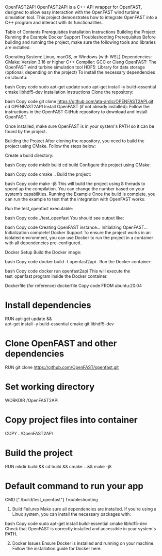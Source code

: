 OpenFAST2API
OpenFAST2API is a C++ API wrapper for OpenFAST, designed to allow easy interaction with the OpenFAST wind turbine simulation tool. This project demonstrates how to integrate OpenFAST into a C++ program and interact with its functionalities.

Table of Contents
Prerequisites
Installation Instructions
Building the Project
Running the Example
Docker Support
Troubleshooting
Prerequisites
Before building and running the project, make sure the following tools and libraries are installed:

Operating System: Linux, macOS, or Windows (with WSL)
Dependencies:
CMake: Version 3.16 or higher
C++ Compiler: GCC or Clang
OpenFAST: The OpenFAST wind turbine simulation tool
HDF5: Library for data storage (optional, depending on the project)
To install the necessary dependencies on Ubuntu:

bash
Copy code
sudo apt-get update
sudo apt-get install -y build-essential cmake libhdf5-dev
Installation Instructions
Clone the repository:

bash
Copy code
git clone https://github.com/ata-ardic/OPENFAST2API.git
cd OPENFAST2API
Install OpenFAST (if not already installed): Follow the instructions in the OpenFAST GitHub repository to download and install OpenFAST.

Once installed, make sure OpenFAST is in your system's PATH so it can be found by the project.

Building the Project
After cloning the repository, you need to build the project using CMake. Follow the steps below:

Create a build directory:

bash
Copy code
mkdir build
cd build
Configure the project using CMake:

bash
Copy code
cmake ..
Build the project:

bash
Copy code
make -j8
This will build the project using 8 threads to speed up the compilation. You can change the number based on your system’s capabilities.
Running the Example
Once the build is complete, you can run the example to test that the integration with OpenFAST works:

Run the test_openfast executable:

bash
Copy code
./test_openfast
You should see output like:

bash
Copy code
Creating OpenFAST instance...
Initializing OpenFAST...
Initialization complete!
Docker Support
To ensure the project works in an isolated environment, you can use Docker to run the project in a container with all dependencies pre-configured.

Docker Setup
Build the Docker image:

bash
Copy code
docker build -t openfast2api .
Run the Docker container:

bash
Copy code
docker run openfast2api
This will execute the test_openfast program inside the Docker container.

Dockerfile (for reference)
dockerfile
Copy code
FROM ubuntu:20.04

# Install dependencies
RUN apt-get update && \
    apt-get install -y build-essential cmake git libhdf5-dev

# Clone OpenFAST and other dependencies
RUN git clone https://github.com/OpenFAST/openfast.git

# Set working directory
WORKDIR /OpenFAST2API

# Copy project files into container
COPY . /OpenFAST2API

# Build the project
RUN mkdir build && cd build && cmake .. && make -j8

# Default command to run your app
CMD ["./build/test_openfast"]
Troubleshooting
1. Build Failures
Make sure all dependencies are installed. If you're using a Linux system, you can install the necessary packages with:

bash
Copy code
sudo apt-get install build-essential cmake libhdf5-dev
Check that OpenFAST is correctly installed and accessible in your system's PATH.

2. Docker Issues
Ensure Docker is installed and running on your machine. Follow the installation guide for Docker here.
